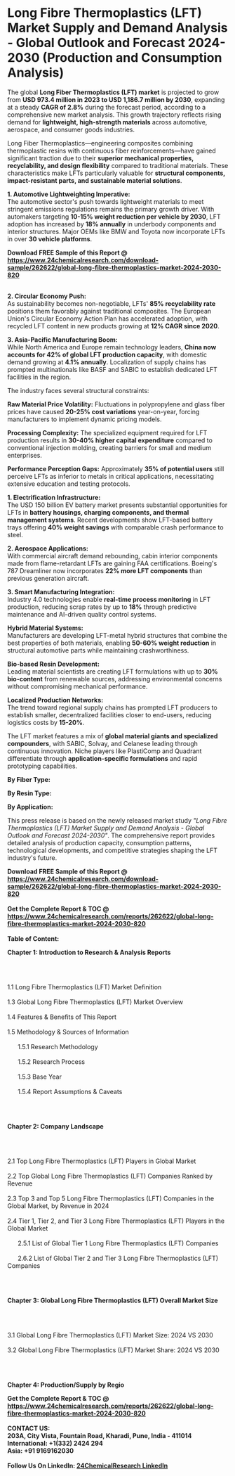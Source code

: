 <h1>Long Fibre Thermoplastics (LFT) Market Supply and Demand Analysis - Global Outlook and Forecast 2024-2030 (Production and Consumption Analysis)</h1><p>The global <strong>Long Fiber Thermoplastics (LFT) market</strong> is projected to grow from <strong>USD 973.4 million in 2023 to USD 1,186.7 million by 2030</strong>, expanding at a steady <strong>CAGR of 2.8%</strong> during the forecast period, according to a comprehensive new market analysis. This growth trajectory reflects rising demand for <strong>lightweight, high-strength materials</strong> across automotive, aerospace, and consumer goods industries.</p><p>Long Fiber Thermoplastics—engineering composites combining thermoplastic resins with continuous fiber reinforcements—have gained significant traction due to their <strong>superior mechanical properties, recyclability, and design flexibility</strong> compared to traditional materials. These characteristics make LFTs particularly valuable for <strong>structural components, impact-resistant parts, and sustainable material solutions</strong>.</p><p><strong>1. Automotive Lightweighting Imperative:</strong><br>
The automotive sector's push towards lightweight materials to meet stringent emissions regulations remains the primary growth driver. With automakers targeting <strong>10-15% weight reduction per vehicle by 2030</strong>, LFT adoption has increased by <strong>18% annually</strong> in underbody components and interior structures. Major OEMs like BMW and Toyota now incorporate LFTs in over <strong>30 vehicle platforms</strong>.</p><div><b>Download FREE Sample of this Report @ 
            <a href="https://www.24chemicalresearch.com/download-sample/262622/global-long-fibre-thermoplastics-market-2024-2030-820">
            https://www.24chemicalresearch.com/download-sample/262622/global-long-fibre-thermoplastics-market-2024-2030-820</a></b></div><br><p><strong>2. Circular Economy Push:</strong><br>
As sustainability becomes non-negotiable, LFTs' <strong>85% recyclability rate</strong> positions them favorably against traditional composites. The European Union's Circular Economy Action Plan has accelerated adoption, with recycled LFT content in new products growing at <strong>12% CAGR since 2020</strong>.</p><p><strong>3. Asia-Pacific Manufacturing Boom:</strong><br>
While North America and Europe remain technology leaders, <strong>China now accounts for 42% of global LFT production capacity</strong>, with domestic demand growing at <strong>4.1% annually</strong>. Localization of supply chains has prompted multinationals like BASF and SABIC to establish dedicated LFT facilities in the region.</p><p>The industry faces several structural constraints:</p><p><strong>Raw Material Price Volatility:</strong> Fluctuations in polypropylene and glass fiber prices have caused <strong>20-25% cost variations</strong> year-on-year, forcing manufacturers to implement dynamic pricing models.</p><p><strong>Processing Complexity:</strong> The specialized equipment required for LFT production results in <strong>30-40% higher capital expenditure</strong> compared to conventional injection molding, creating barriers for small and medium enterprises.</p><p><strong>Performance Perception Gaps:</strong> Approximately <strong>35% of potential users</strong> still perceive LFTs as inferior to metals in critical applications, necessitating extensive education and testing protocols.</p><p><strong>1. Electrification Infrastructure:</strong><br>
The USD 150 billion EV battery market presents substantial opportunities for LFTs in <strong>battery housings, charging components, and thermal management systems</strong>. Recent developments show LFT-based battery trays offering <strong>40% weight savings</strong> with comparable crash performance to steel.</p><p><strong>2. Aerospace Applications:</strong><br>
With commercial aircraft demand rebounding, cabin interior components made from flame-retardant LFTs are gaining FAA certifications. Boeing's 787 Dreamliner now incorporates <strong>22% more LFT components</strong> than previous generation aircraft.</p><p><strong>3. Smart Manufacturing Integration:</strong><br>
Industry 4.0 technologies enable <strong>real-time process monitoring</strong> in LFT production, reducing scrap rates by up to <strong>18%</strong> through predictive maintenance and AI-driven quality control systems.</p><p><strong>Hybrid Material Systems:</strong><br>
	Manufacturers are developing LFT-metal hybrid structures that combine the best properties of both materials, enabling <strong>50-60% weight reduction</strong> in structural automotive parts while maintaining crashworthiness.</p><p><strong>Bio-based Resin Development:</strong><br>
	Leading material scientists are creating LFT formulations with up to <strong>30% bio-content</strong> from renewable sources, addressing environmental concerns without compromising mechanical performance.</p><p><strong>Localized Production Networks:</strong><br>
	The trend toward regional supply chains has prompted LFT producers to establish smaller, decentralized facilities closer to end-users, reducing logistics costs by <strong>15-20%</strong>.</p><p>The LFT market features a mix of <strong>global material giants and specialized compounders</strong>, with SABIC, Solvay, and Celanese leading through continuous innovation. Niche players like PlastiComp and Quadrant differentiate through <strong>application-specific formulations</strong> and rapid prototyping capabilities.</p><p><strong>By Fiber Type:</strong></p><p><strong>By Resin Type:</strong></p><p><strong>By Application:</strong></p><p>This press release is based on the newly released market study <em>"Long Fibre Thermoplastics (LFT) Market Supply and Demand Analysis - Global Outlook and Forecast 2024-2030"</em>. The comprehensive report provides detailed analysis of production capacity, consumption patterns, technological developments, and competitive strategies shaping the LFT industry's future.</p><div><b>Download FREE Sample of this Report @ 
            <a href="https://www.24chemicalresearch.com/download-sample/262622/global-long-fibre-thermoplastics-market-2024-2030-820">
            https://www.24chemicalresearch.com/download-sample/262622/global-long-fibre-thermoplastics-market-2024-2030-820</a></b></div><br><div><b>Get the Complete Report & TOC @ 
            <a href="https://www.24chemicalresearch.com/reports/262622/global-long-fibre-thermoplastics-market-2024-2030-820">
            https://www.24chemicalresearch.com/reports/262622/global-long-fibre-thermoplastics-market-2024-2030-820</a></b></div><br>
            <b>Table of Content:</b><p><p><strong>Chapter 1: Introduction to Research &amp; Analysis Reports</strong></p><br />
<br />
<p>1.1 Long Fibre Thermoplastics (LFT) Market Definition<br /><br />
1.3 Global Long Fibre Thermoplastics (LFT) Market Overview<br /><br />
1.4 Features &amp; Benefits of This Report<br /><br />
1.5 Methodology &amp; Sources of Information<br /><br />
&nbsp;&nbsp;&nbsp;&nbsp;&nbsp; 1.5.1 Research Methodology<br /><br />
&nbsp;&nbsp;&nbsp;&nbsp;&nbsp; 1.5.2 Research Process<br /><br />
&nbsp;&nbsp;&nbsp;&nbsp;&nbsp; 1.5.3 Base Year<br /><br />
&nbsp;&nbsp;&nbsp;&nbsp;&nbsp; 1.5.4 Report Assumptions &amp; Caveats</p><br />
<br />
<p><strong>Chapter 2: Company Landscape</strong></p><br />
<br />
<p>2.1 Top Long Fibre Thermoplastics (LFT) Players in Global Market<br /><br />
2.2 Top Global Long Fibre Thermoplastics (LFT) Companies Ranked by Revenue<br /><br />
2.3 Top 3 and Top 5 Long Fibre Thermoplastics (LFT) Companies in the Global Market, by Revenue in 2024<br /><br />
2.4 Tier 1, Tier 2, and Tier 3 Long Fibre Thermoplastics (LFT) Players in the Global Market<br /><br />
&nbsp;&nbsp;&nbsp;&nbsp;&nbsp; 2.5.1 List of Global Tier 1 Long Fibre Thermoplastics (LFT) Companies<br /><br />
&nbsp;&nbsp;&nbsp;&nbsp;&nbsp; 2.6.2 List of Global Tier 2 and Tier 3 Long Fibre Thermoplastics (LFT) Companies</p><br />
<br />
<p><strong>Chapter 3: Global Long Fibre Thermoplastics (LFT) Overall Market Size</strong></p><br />
<br />
<p>3.1 Global Long Fibre Thermoplastics (LFT) Market Size: 2024 VS 2030<br /><br />
3.2 Global Long Fibre Thermoplastics (LFT) Market Share: 2024 VS 2030</p><br />
<br />
<p><strong>Chapter 4: Production/Supply by Regio</p><div><b>Get the Complete Report & TOC @ 
            <a href="https://www.24chemicalresearch.com/reports/262622/global-long-fibre-thermoplastics-market-2024-2030-820">
            https://www.24chemicalresearch.com/reports/262622/global-long-fibre-thermoplastics-market-2024-2030-820</a></b></div><br><b>CONTACT US:</b><br>
            203A, City Vista, Fountain Road, Kharadi, Pune, India - 411014<br>
            International: +1(332) 2424 294<br>
            Asia: +91 9169162030 <br><br>
            Follow Us On LinkedIn: <a href="https://www.linkedin.com/company/24chemicalresearch/">24ChemicalResearch LinkedIn</a>